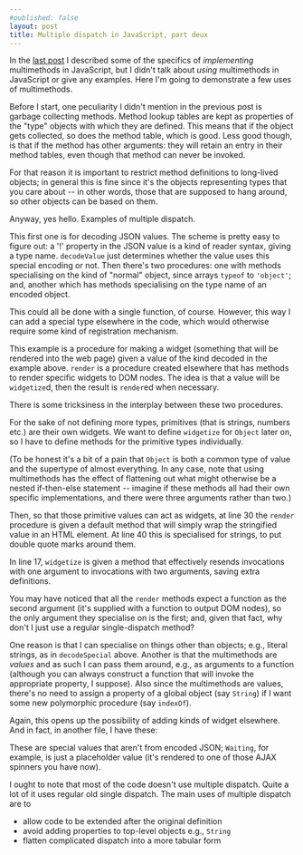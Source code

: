 ```yaml
---
#published: false
layout: post
title: Multiple dispatch in JavaScript, part deux
---
```


In the [last post](/2013/02/18/multiple-dispatch-in-js.html) I
described some of the specifics of *implementing* multimethods in
JavaScript, but I didn't talk about *using* multimethods in JavaScript
or give any examples. Here I'm going to demonstrate a few uses of
multimethods.

Before I start, one peculiarity I didn't mention in the previous post
is garbage collecting methods. Method lookup tables are kept as
properties of the "type" objects with which they are defined. This
means that if the object gets collected, so does the method table,
which is good. Less good though, is that if the method has other
arguments: they will retain an entry in their method tables, even
though that method can never be invoked.

For that reason it is important to restrict method definitions to
long-lived objects; in general this is fine since it's the objects
representing types that you care about -- in other words, those that
are supposed to hang around, so other objects can be based on them.

Anyway, yes hello. Examples of multiple dispatch.

<script src="https://gist.github.com/squaremo/5305729.js?file=types.js">
</script>

This first one is for decoding JSON values. The scheme is pretty easy
to figure out: a '!' property in the JSON value is a kind of reader
syntax, giving a type name. `decodeValue` just determines whether the
value uses this special encoding or not. Then there's two procedures:
one with methods specialising on the kind of "normal" object, since
arrays `typeof` to `'object'`; and, another which has methods
specialising on the type name of an encoded object.

This could all be done with a single function, of course. However,
this way I can add a special type elsewhere in the code, which would
otherwise require some kind of registration mechanism.

<script src="https://gist.github.com/squaremo/5305729.js?file=widgetize.js">
</script>

This example is a procedure for making a widget (something that will
be rendered into the web page) given a value of the kind decoded in
the example above. `render` is a procedure created elsewhere that has
methods to render specific widgets to DOM nodes. The idea is that a
value will be `widgetize`d, then the result is `render`ed when
necessary.

There is some tricksiness in the interplay between these two
procedures.

For the sake of not defining more types, primitives (that is strings,
numbers etc.) are their own widgets. We want to define `widgetize` for
`Object` later on, so I have to define methods for the primitive types
individually.

(To be honest it's a bit of a pain that `Object` is both a common type
of value and the supertype of almost everything. In any case, note
that using multimethods has the effect of flattening out what might
otherwise be a nested if-then-else statement -- imagine if these
methods all had their own specific implementations, and there were
three arguments rather than two.)

Then, so that those primitive values can act as widgets, at line 30
the `render` procedure is given a default method that will simply wrap
the stringified value in an HTML element. At line 40 this is
specialised for strings, to put double quote marks around them.

In line 17, `widgetize` is given a method that effectively resends
invocations with one argument to invocations with two arguments,
saving extra definitions.

You may have noticed that all the `render` methods expect a function
as the second argument (it's supplied with a function to output DOM
nodes), so the only argument they specialise on is the first; and,
given that fact, why don't I just use a regular single-dispatch
method?

One reason is that I can specialise on things other than objects;
e.g., literal strings, as in `decodeSpecial` above. Another is that
the multimethods are *values* and as such I can pass them around,
e.g., as arguments to a function (although you can always construct a
function that will invoke the appropriate property, I suppose). Also
since the multimethods are values, there's no need to assign a
property of a global object (say `String`) if I want some new
polymorphic procedure (say `indexOf`).

Again, this opens up the possibility of adding kinds of widget
elsewhere. And in fact, in another file, I have these:

<script src="https://gist.github.com/squaremo/5305729.js?file=repl.js">
</script>

These are special values that aren't from encoded JSON; `Waiting`, for
example, is just a placeholder value (it's rendered to one of those
AJAX spinners you have now).

I ought to note that most of the code doesn't use multiple
dispatch. Quite a lot of it uses regular old single dispatch. The main
uses of multiple dispatch are to

 * allow code to be extended after the original definition
 * avoid adding properties to top-level objects e.g., `String`
 * flatten complicated dispatch into a more tabular form
